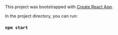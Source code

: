 This project was bootstrapped with [Create React App](https://github.com/facebook/create-react-app).

In the project directory, you can run:


### `npm start`

